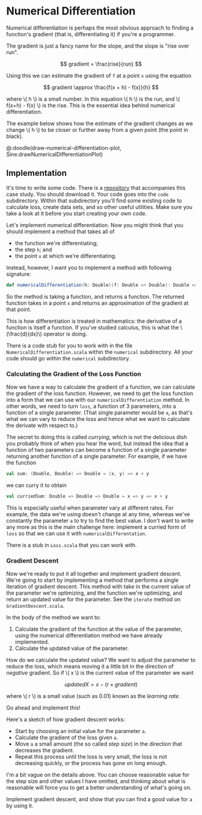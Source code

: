 # Numerical Differentiation

Numerical differentiation is perhaps the most obvious approach to finding a function's gradient (that is, differentiating it) if you're a programmer.

The gradient is just a fancy name for the slope, and the slope is "rise over run".

$$ gradient = \frac{rise}{run} $$

Using this we can estimate the gradient of `f` at a point `x` using the equation

$$ gradient \approx \frac{f(x + h) - f(x)}{h} $$

where \\( h \\) is a small number. In this equation \\( h \\) is the run, and \\( f(x+h) - f(x) \\) is the rise. This is the essential idea behind numerical differentiation.

The example below shows how the estimate of the gradient changes as we change \\( h \\) to be closer or further away from a given point (the point in black).

@:doodle(draw-numerical-differentiation-plot, Sine.drawNumericalDifferentiationPlot)


## Implementation

It's time to write some code. There is a [repository](https://github.com/creativescala/case-study-gradient-descent) that accompanies this case study. You should download it. Your code goes into the `code` subdirectory. Within that subdirectory you'll find some existing code to calculate loss, create data sets, and so other useful utilities. Make sure you take a look at it before you start creating your own code.

Let's implement numerical differentiation. Now you might think that you should implement a method that takes all of

- the function we're differentiating;
- the step `h`; and
- the point `x` at which we're differentiating.

Instead, however, I want you to implement a method with following signature:

```scala
def numericalDifferentiation(h: Double)(f: Double => Double): Double => Double
```

So the method is taking a function, and returns a function. The returned function takes in a point `x` and returns an approximation of the gradient at that point.

This is how differentiation is treated in mathematics: the derivative of a function is itself a function. If you've studied calculus, this is what the \\(\frac{d}{dx}\\) operator is doing.

There is a code stub for you to work with in the file `NumericalDifferentiation.scala` within the `numerical` subdirectory. All your code should go within the `numerical` subdirectory.


### Calculating the Gradient of the Loss Function

Now we have a way to calculate the gradient of a function, we can calculate the gradient of the loss function. However, we need to get the loss function into a form that we can use with our `numericalDifferentiation` method. In other words, we need to turn `loss`, a function of 3 parameters, into a function of a single parameter. (That single parameter would be `a`, as that's what we can vary to reduce the loss and hence what we want to calculate the derivate with respect to.)

The secret to doing this is called *currying*, which is not the delicious dish you probably think of when you hear the word, but instead the idea that a function of two parameters can become a function of a single parameter returning another function of a single parameter. For example, if we have the function

```scala
val sum: (Double, Double) => Double = (x, y) => x + y
```

we can curry it to obtain

```scala
val curriedSum: Double => Double => Double = x => y => x + y
```

This is especially useful when parameter vary at different rates. For example, the data we're using doesn't change at any time, whereas we've constantly the parameter `a` to try to find the best value. I don't want to write any more as this is the main challenge here: implement a curried form of `loss` so that we can use it with `numericalDifferentation`.

There is a stub in `Loss.scala` that you can work with.


### Gradient Descent

Now we're ready to put it all together and implement gradient descent. We're going to start by implementing a method that performs a single iteration of gradient descent. This method with take in the current value of the parameter we're optimizing, and the function we're optimizing, and return an updated value for the parameter. See the `iterate` method on `GradientDescent.scala`.

In the body of the method we want to:

1. Calculate the gradient of the function at the value of the parameter, using the numerical differentiation method we have already implemented.
2. Calculate the updated value of the parameter.

How do we calculate the updated value? We want to adjust the parameter to reduce the loss, which means moving it a little bit in the direction of *negative* gradient. So if \\( x \\) is the current value of the parameter we want

$$ updatedX = x - (r \times gradient) $$

where \\( r \\) is a small value (such as 0.01) known as the *learning rate*.

Go ahead and implement this!


Here's a sketch of how gradient descent works:

- Start by choosing an initial value for the parameter `a`.
- Calculate the gradient of the loss given `a`. 
- Move `a` a small amount (the so called *step size*) in the direction that decreases the gradient.
- Repeat this process until the loss is very small, the loss is not decreasing quickly, or the process has gone on long enough.

I'm a bit vague on the details above. You can choose reasonable value for the step size and other values I have omitted, and thinking about what is reasonable will force you to get a better understanding of what's going on.

Implement gradient descent, and show that you can find a good value for `a` by using it.
